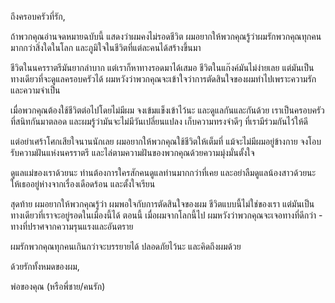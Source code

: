 ถึงครอบครัวที่รัก,

ถ้าพวกคุณอ่านจดหมายฉบับนี้ แสดงว่าผมคงไม่รอดชีวิต ผมอยากให้พวกคุณรู้ว่าผมรักพวกคุณทุกคนมากกว่าสิ่งใดในโลก และภูมิใจในชีวิตที่แต่ละคนได้สร้างขึ้นมา

ชีวิตในนครราตรีมันยากลำบาก แต่เราก็หาทางรอดมาได้เสมอ ชีวิตในแก๊งค์มันไม่ง่ายเลย แต่มันเป็นทางเดียวที่จะดูแลครอบครัวได้ ผมหวังว่าพวกคุณจะเข้าใจว่าการตัดสินใจของผมทำไปเพราะความรักและความจำเป็น

เมื่อพวกคุณต้องใช้ชีวิตต่อไปโดยไม่มีผม จงเข้มแข็งเข้าไว้นะ และดูแลกันและกันด้วย เราเป็นครอบครัวที่สนิทกันมาตลอด และผมรู้ว่ามันจะไม่มีวันเปลี่ยนแปลง เก็บความทรงจำดีๆ ที่เรามีร่วมกันไว้ให้ดี

แต่อย่าเศร้าโศกเสียใจนานนักเลย ผมอยากให้พวกคุณใช้ชีวิตให้เต็มที่ แม้จะไม่มีผมอยู่ข้างกาย จงโอบรับความฝันแห่งนครราตรี และไล่ตามความฝันของพวกคุณด้วยความมุ่งมั่นตั้งใจ

ดูแลแม่ของเราด้วยนะ ท่านต้องการใครสักคนดูแลท่านมากกว่าที่เคย และอย่าลืมดูแลน้องสาวด้วยนะ ให้เธออยู่ห่างจากเรื่องเดือดร้อน และตั้งใจเรียน

สุดท้าย ผมอยากให้พวกคุณรู้ว่า ผมพอใจกับการตัดสินใจของผม ชีวิตแบบนี้ไม่ใช่ของเรา แต่มันเป็นทางเดียวที่เราจะอยู่รอดในเมืองนี้ได้ ตอนนี้ เมื่อผมจากโลกนี้ไป ผมหวังว่าพวกคุณจะเจอทางที่ดีกว่า - ทางที่ปราศจากความรุนแรงและอันตราย

ผมรักพวกคุณทุกคนเกินกว่าจะบรรยายได้ ปลอดภัยไว้นะ และคิดถึงผมด้วย

ด้วยรักทั้งหมดของผม,

พ่อของคุณ (หรือพี่ชาย/คนรัก)
